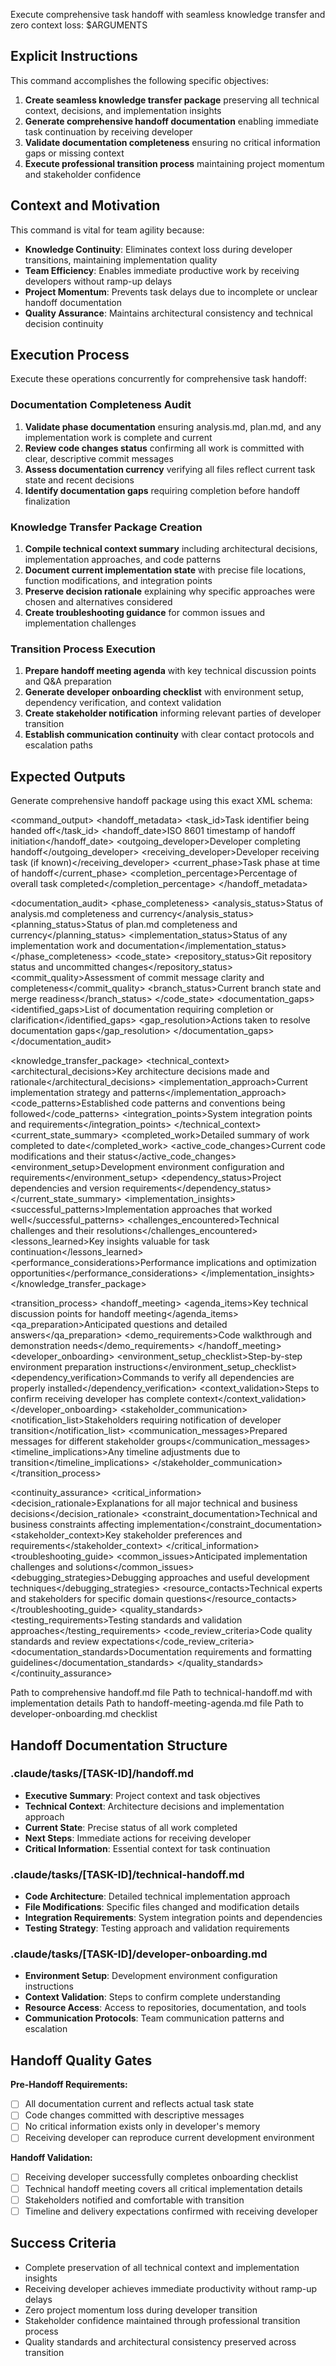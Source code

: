Execute comprehensive task handoff with seamless knowledge transfer and zero context loss: $ARGUMENTS

## Explicit Instructions

This command accomplishes the following specific objectives:

1. **Create seamless knowledge transfer package** preserving all technical context, decisions, and implementation insights
2. **Generate comprehensive handoff documentation** enabling immediate task continuation by receiving developer
3. **Validate documentation completeness** ensuring no critical information gaps or missing context
4. **Execute professional transition process** maintaining project momentum and stakeholder confidence

## Context and Motivation

This command is vital for team agility because:

- **Knowledge Continuity**: Eliminates context loss during developer transitions, maintaining implementation quality
- **Team Efficiency**: Enables immediate productive work by receiving developers without ramp-up delays
- **Project Momentum**: Prevents task delays due to incomplete or unclear handoff documentation
- **Quality Assurance**: Maintains architectural consistency and technical decision continuity

## Execution Process

Execute these operations concurrently for comprehensive task handoff:

### Documentation Completeness Audit

1. **Validate phase documentation** ensuring analysis.md, plan.md, and any implementation work is complete and current
2. **Review code changes status** confirming all work is committed with clear, descriptive commit messages
3. **Assess documentation currency** verifying all files reflect current task state and recent decisions
4. **Identify documentation gaps** requiring completion before handoff finalization

### Knowledge Transfer Package Creation

1. **Compile technical context summary** including architectural decisions, implementation approaches, and code patterns
2. **Document current implementation state** with precise file locations, function modifications, and integration points
3. **Preserve decision rationale** explaining why specific approaches were chosen and alternatives considered
4. **Create troubleshooting guidance** for common issues and implementation challenges

### Transition Process Execution

1. **Prepare handoff meeting agenda** with key technical discussion points and Q&A preparation
2. **Generate developer onboarding checklist** with environment setup, dependency verification, and context validation
3. **Create stakeholder notification** informing relevant parties of developer transition
4. **Establish communication continuity** with clear contact protocols and escalation paths

## Expected Outputs

Generate comprehensive handoff package using this exact XML schema:

<command_output>
<handoff_metadata>
<task_id>Task identifier being handed off</task_id>
<handoff_date>ISO 8601 timestamp of handoff initiation</handoff_date>
<outgoing_developer>Developer completing handoff</outgoing_developer>
<receiving_developer>Developer receiving task (if known)</receiving_developer>
<current_phase>Task phase at time of handoff</current_phase>
<completion_percentage>Percentage of overall task completed</completion_percentage>
</handoff_metadata>

<documentation_audit>
<phase_completeness>
<analysis_status>Status of analysis.md completeness and currency</analysis_status>
<planning_status>Status of plan.md completeness and currency</planning_status>
<implementation_status>Status of any implementation work and documentation</implementation_status>
</phase_completeness>
<code_state>
<repository_status>Git repository status and uncommitted changes</repository_status>
<commit_quality>Assessment of commit message clarity and completeness</commit_quality>
<branch_status>Current branch state and merge readiness</branch_status>
</code_state>
<documentation_gaps>
<identified_gaps>List of documentation requiring completion or clarification</identified_gaps>
<gap_resolution>Actions taken to resolve documentation gaps</gap_resolution>
</documentation_gaps>
</documentation_audit>

<knowledge_transfer_package>
<technical_context>
<architectural_decisions>Key architecture decisions made and rationale</architectural_decisions>
<implementation_approach>Current implementation strategy and patterns</implementation_approach>
<code_patterns>Established code patterns and conventions being followed</code_patterns>
<integration_points>System integration points and requirements</integration_points>
</technical_context>
<current_state_summary>
<completed_work>Detailed summary of work completed to date</completed_work>
<active_code_changes>Current code modifications and their status</active_code_changes>
<environment_setup>Development environment configuration and requirements</environment_setup>
<dependency_status>Project dependencies and version requirements</dependency_status>
</current_state_summary>
<implementation_insights>
<successful_patterns>Implementation approaches that worked well</successful_patterns>
<challenges_encountered>Technical challenges and their resolutions</challenges_encountered>
<lessons_learned>Key insights valuable for task continuation</lessons_learned>
<performance_considerations>Performance implications and optimization opportunities</performance_considerations>
</implementation_insights>
</knowledge_transfer_package>

<transition_process>
<handoff_meeting>
<agenda_items>Key technical discussion points for handoff meeting</agenda_items>
<qa_preparation>Anticipated questions and detailed answers</qa_preparation>
<demo_requirements>Code walkthrough and demonstration needs</demo_requirements>
</handoff_meeting>
<developer_onboarding>
<environment_setup_checklist>Step-by-step environment preparation instructions</environment_setup_checklist>
<dependency_verification>Commands to verify all dependencies are properly installed</dependency_verification>
<context_validation>Steps to confirm receiving developer has complete context</context_validation>
</developer_onboarding>
<stakeholder_communication>
<notification_list>Stakeholders requiring notification of developer transition</notification_list>
<communication_messages>Prepared messages for different stakeholder groups</communication_messages>
<timeline_implications>Any timeline adjustments due to transition</timeline_implications>
</stakeholder_communication>
</transition_process>

<continuity_assurance>
<critical_information>
<decision_rationale>Explanations for all major technical and business decisions</decision_rationale>
<constraint_documentation>Technical and business constraints affecting implementation</constraint_documentation>
<stakeholder_context>Key stakeholder preferences and requirements</stakeholder_context>
</critical_information>
<troubleshooting_guide>
<common_issues>Anticipated implementation challenges and solutions</common_issues>
<debugging_strategies>Debugging approaches and useful development techniques</debugging_strategies>
<resource_contacts>Technical experts and stakeholders for specific domain questions</resource_contacts>
</troubleshooting_guide>
<quality_standards>
<testing_requirements>Testing standards and validation approaches</testing_requirements>
<code_review_criteria>Code quality standards and review expectations</code_review_criteria>
<documentation_standards>Documentation requirements and formatting guidelines</documentation_standards>
</quality_standards>
</continuity_assurance>

<deliverables>
<handoff_document>Path to comprehensive handoff.md file</handoff_document>
<technical_summary>Path to technical-handoff.md with implementation details</technical_summary>
<meeting_agenda>Path to handoff-meeting-agenda.md file</meeting_agenda>
<onboarding_checklist>Path to developer-onboarding.md checklist</onboarding_checklist>
</deliverables>
</command_output>

## Handoff Documentation Structure

### .claude/tasks/[TASK-ID]/handoff.md

- **Executive Summary**: Project context and task objectives
- **Technical Context**: Architecture decisions and implementation approach
- **Current State**: Precise status of all work completed
- **Next Steps**: Immediate actions for receiving developer
- **Critical Information**: Essential context for task continuation

### .claude/tasks/[TASK-ID]/technical-handoff.md

- **Code Architecture**: Detailed technical implementation approach
- **File Modifications**: Specific files changed and modification details
- **Integration Requirements**: System integration points and dependencies
- **Testing Strategy**: Testing approach and validation requirements

### .claude/tasks/[TASK-ID]/developer-onboarding.md

- **Environment Setup**: Development environment configuration instructions
- **Context Validation**: Steps to confirm complete understanding
- **Resource Access**: Access to repositories, documentation, and tools
- **Communication Protocols**: Team communication patterns and escalation

## Handoff Quality Gates

**Pre-Handoff Requirements:**

- [ ] All documentation current and reflects actual task state
- [ ] Code changes committed with descriptive messages
- [ ] No critical information exists only in developer's memory
- [ ] Receiving developer can reproduce current development environment

**Handoff Validation:**

- [ ] Receiving developer successfully completes onboarding checklist
- [ ] Technical handoff meeting covers all critical implementation details
- [ ] Stakeholders notified and comfortable with transition
- [ ] Timeline and delivery expectations confirmed with receiving developer

## Success Criteria

- Complete preservation of all technical context and implementation insights
- Receiving developer achieves immediate productivity without ramp-up delays
- Zero project momentum loss during developer transition
- Stakeholder confidence maintained through professional transition process
- Quality standards and architectural consistency preserved across transition
